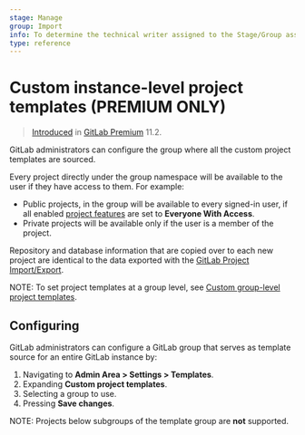 ```yaml
---
stage: Manage
group: Import
info: To determine the technical writer assigned to the Stage/Group associated with this page, see https://about.gitlab.com/handbook/engineering/ux/technical-writing/#assignments
type: reference
---
```


# Custom instance-level project templates **(PREMIUM ONLY)**

> [Introduced](https://gitlab.com/gitlab-org/gitlab/-/issues/6860) in [GitLab Premium](https://about.gitlab.com/pricing/) 11.2.

GitLab administrators can configure the group where all the custom project
templates are sourced.

Every project directly under the group namespace will be
available to the user if they have access to them. For example:

- Public projects, in the group will be available to every signed-in user, if all enabled [project features](../project/settings/index.md#sharing-and-permissions)
  are set to **Everyone With Access**.
- Private projects will be available only if the user is a member of the project.

Repository and database information that are copied over to each new project are
identical to the data exported with the
[GitLab Project Import/Export](../project/settings/import_export.md).

NOTE:
To set project templates at a group level,
see [Custom group-level project templates](../group/custom_project_templates.md).

## Configuring

GitLab administrators can configure a GitLab group that serves as template
source for an entire GitLab instance by:

1. Navigating to **Admin Area > Settings > Templates**.
1. Expanding **Custom project templates**.
1. Selecting a group to use.
1. Pressing **Save changes**.

NOTE:
Projects below subgroups of the template group are **not** supported.

<!-- ## Troubleshooting

Include any troubleshooting steps that you can foresee. If you know beforehand what issues
one might have when setting this up, or when something is changed, or on upgrading, it's
important to describe those, too. Think of things that may go wrong and include them here.
This is important to minimize requests for support, and to avoid doc comments with
questions that you know someone might ask.

Each scenario can be a third-level heading, e.g. `### Getting error message X`.
If you have none to add when creating a doc, leave this section in place
but commented out to help encourage others to add to it in the future. -->
